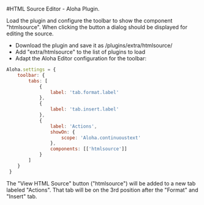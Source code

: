#HTML Source Editor - Aloha Plugin.

Load the plugin and configure the toolbar to show the component "htmlsource".
When clicking the button a dialog should be displayed for editing the source.


* Download the plugin and save it as /plugins/extra/htmlsource/
* Add "extra/htmlsource" to the list of plugins to load
* Adapt the Aloha Editor configuration for the toolbar:


```javascript
Aloha.settings = {
	toolbar: {
		tabs: [
			{
				label: 'tab.format.label'
			},
			{
				label: 'tab.insert.label'
			},
			{
				label: 'Actions',
				showOn: {
					scope: 'Aloha.continuoustext'
				},
				components: [['htmlsource']]
			}
		]
	}
 }
```

The "View HTML Source" button ("htmlsource") will be added to a new tab labeled "Actions". That tab will be on the 3rd position after the "Format" and "Insert" tab.